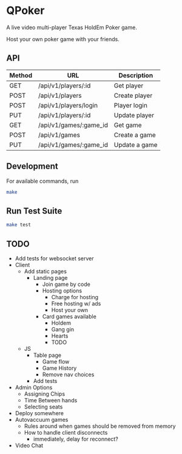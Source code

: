 # QPoker

A live video multi-player Texas HoldEm Poker game.

Host your own poker game with your friends.


## API

| Method | URL                             | Description                       
|--------|---------------------------------|-----------------------------------
| GET    | /api/v1/players/:id             | Get player
| POST   | /api/v1/players                 | Create player
| POST   | /api/v1/players/login           | Player login
| PUT    | /api/v1/players/:id             | Update player
| GET    | /api/v1/games/:game_id          | Get game
| POST   | /api/v1/games                   | Create a game
| PUT    | /api/v1/games/:game_id          | Update a game


## Development

For available commands, run
```bash
make
```

## Run Test Suite
```bash
make test
```

## TODO
- Add tests for websocket server
- Client
  - Add static pages
    - Landing page
      - Join game by code
      - Hosting options
        - Charge for hosting
        - Free hosting w/ ads
        - Host your own
      - Card games available
        - Holdem
        - Gang gin
        - Hearts
        - TODO
  - JS
    - Table page
      - Game flow
      - Game History
      - Remove nav choices
    - Add tests
- Admin Options
  - Assigning Chips
  - Time Between hands
  - Selecting seats
- Deploy somewhere
- Autovaccuum games
  - Rules around when games should be removed from memory
  - How to handle client disconnects
    - immediately, delay for reconnect?
- Video Chat